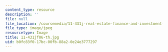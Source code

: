 ```yaml
---
content_type: resource
description: ''
file: null
file_location: /coursemedia/11-431j-real-estate-finance-and-investment-fall-2006/b0fc83f017bc00fb88a20e24e3777297_11-431jf06-th.jpg
file_type: image/jpeg
resourcetype: Image
title: 11-431jf06-th.jpg
uid: b0fc83f0-17bc-00fb-88a2-0e24e3777297
---
```

